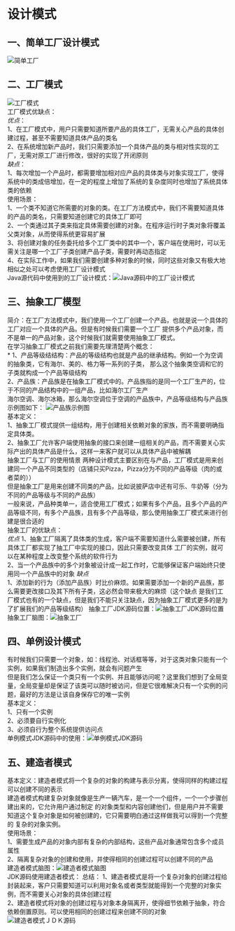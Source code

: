 # 设计模式 
## **一、简单工厂设计模式**
![简单工厂](static/image/简单工厂.png)  
## **二、工厂模式**
![工厂模式](static/image/工厂模式.png)  
工厂模式优缺点：  
  _优点_：   
    1、在工厂模式中，用户只需要知道所要产品的具体工厂，无需关心产品的具体创建过程，甚至不需要知道具体产品的类名  
    2、在系统增加新产品时，我们只需要添加一个具体产品的类与相对性实现的工厂，无需对原工厂进行修改，很好的实现了开闭原则  
  _缺点_：  
    1、每次增加一个产品时，都需要增加相对应产品的具体类与对象实现工厂，使得系统中的类成倍增加，在一定的程度上增加了系统的复杂度同时也增加了系统具体类的依赖    
使用场景：  
    1、一个类不知道它所需要的对象的类。在工厂方法模式中，我们不需要知道具体的产品的类名，只需要知道创建它的具体工厂即可    
    2、一个类通过其子类来指定具体需要创建的对象。在程序运行时子类对象将覆盖父类对象，从而使得系统更容易扩展  
    3、将创建对象的任务委托给多个工厂类中的其中一个，客户端在使用时，可以无需关注是哪一个工厂子类创建产品子类，需要时再动态指定  
    4、在实际工作中，如果我们需要创建多种对象的时候，同时这些对象又有极大地相似之处可以考虑使用工厂设计模式  
Java源代码中使用到的工厂设计模式：![Java源码中的工厂设计模式](static/image/Java源码中的工厂设计模式.png)    
## **三、抽象工厂模型**  
简介：在工厂方法模式中，我们使用一个工厂创建一个产品，也就是说一个具体的工厂对应一个具体的产品。但是有时候我们需要一个工厂
        提供多个产品对象，而不是单一的产品对象，这个时候我们就需要使用抽象工厂模式。  
在学习抽象工厂模式之前我们需要先理清楚两个概念：  
    * 1、产品等级结结构：产品的等级结构也就是产品的继承结构。例如一个为空调的抽象类，它有海尔、美的、格力等一系列的子类，
        那么这个抽象类空调和它的子类就构成一个产品等级结构  
        2、产品族：产品族是在抽象工厂模式中的。产品族指的是同一个工厂生产的，位于不同的产品结构中的一组产品，比如海尔工厂生产  
        海尔空调、海尔冰箱，那么海尔空调位于空调的产品族中，产品等级结构与产品族示例图如下：  ![产品族示例图](static/image/产品族示例图.png)  
基本定义：  
        1、抽象工厂模式提供一组结构，用于创建相关依赖对象的家族，而不需要明确指定具体类。    
        2、抽象工厂允许客户端使用抽象的接口来创建一组相关的产品，而不需要关心实际产出的具体产品是什么，这样一来客户就可以从具体产品中被解耦  
    抽象工厂与工厂的使用情景
        两种设计模式主要区别在与产品，工厂模式是用来创建同一个产品不同类型的（店铺只买Pizza，Pizza分为不同的产品等级（肉的或者菜的））  
    但是抽象工厂是用来创建不同类的产品，比如说披萨店中还有可乐、牛奶等（分为不同的产品等级与不同的产品族）  
    一般来说，产品种类单一，适合使用工厂模式；如果有多个产品，且多个产品的产品等级不同，有多个产品族，且有多个产品等级，那么使用抽象工厂模式来进行创建是很合适的    
    抽象工厂的优缺点：  
        _优点_
            1、抽象工厂隔离了具体类的生成，客户端不需要知道什么需要被创建，所有具体工厂都实现了抽工厂中实现的接口，因此只需要改变具体
            工厂的实例，就可以在某种程度上改变整个系统的软件行为  
            2、当一个产品族中的多个对象被设计成一起工作时，它能够保证客户端始终只使用同一个产品族中的对象
        _缺点_  
            1、添加新的行为（添加产品族）时比价麻烦。如果需要添加一个新的产品族，那么需要更改接口及其下所有子类，这必然会带来极大的麻烦（这个缺点
            是我们工厂模式也有的一个缺点，但是我们不能只关注缺点，因为抽象工厂模式更多的是为了扩展我们的产品等级结构）
抽象工厂JDK源码位置：![抽象工厂JDK源码位置](static/image/抽象工厂JDK源码位置.png)
抽象工厂脑图：![抽象工厂](static/image/抽象工厂.png)  
  
## **四、单例设计模式**  
有时候我们只需要一个对象，如：线程池、对话框等等，对于这类对象只能有一个实例，如果我们制造出多个实例，就会有问题产生  
但是我们怎么保证一个类只有一个实例、并且能够访问呢？这里我们想到了全局变量，全局变量却是保证了该类可以随时被访问，但是它很难解决只有一个实例的问题，最好的方法是让该自身保存它的唯一实例    
    基本定义：  
        1、只有一个实例  
        2、必须要自行实例化  
        3、必须自行为整个系统提供访问点  
    单例模式JDK源码中的使用：![单例模式JDK源码](static/image/单例模式JDK源码.png)  
## **五、建造者模式**
基本定义：建造者模式将一个复杂的对象的构建与表示分离，使得同样的构建过程可以创建不同的表示  
建造者模式构建复杂对象就像是生产一辆汽车，是一个一个组件，一个一个步骤创建出来的，它允许用户通过制定
的对象类型和内容创建他们，但是用户并不需要知道这个复杂对象是如何被创建的，它只需要明白通过这样做我可以得到一个完整的
复杂的对象实例。  
使用场景：  
1、需要生成产品的对象内部有复杂的内部结构，这些产品对象通常包含多个成员属性    
2、隔离复杂对象的创建和使用，并使得相同的创建过程可以创建不同的产品  
建造者模式脑图：![建造者模式脑图](static/image/建造者模式.png)  
JDK源码使用建造者模式：
总结：
1、建造者模式是将一个复杂对象的创建过程给封装起来，客户只需要知道可以利用对象名或者类型就能得到一个完整的对象实例，而不需要关心对象的具体创建过程  
2、建造者模式将对象的创建过程与对象本身隔离开，使得细节依赖于抽象，符合依赖倒置原则。可以使用相同的创建过程来创建不同的对象
![建造者模式ＪＤＫ源码](static/image/建造者模式JDK源码.png)  
    
    